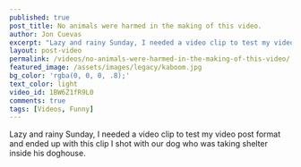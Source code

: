 ```yaml
---
published: true
post_title: No animals were harmed in the making of this video.
author: Jon Cuevas
excerpt: "Lazy and rainy Sunday, I needed a video clip to test my video post format and ended up with this clip I shot with our dog who was taking shelter inside his doghouse."
layout: post-video
permalink: /videos/no-animals-were-harmed-in-the-making-of-this-video/
featured_image: /assets/images/legacy/kaboom.jpg
bg_color: 'rgba(0, 0, 0, .8);'
text_color: light
video_id: 1BW6Z1fR9L0
comments: true
tags: [Videos, Funny]
---
```

<p class="lead">Lazy and rainy Sunday, I needed a video clip to test my video post format and ended up with this clip I shot with our dog who was taking shelter inside his doghouse.</p>